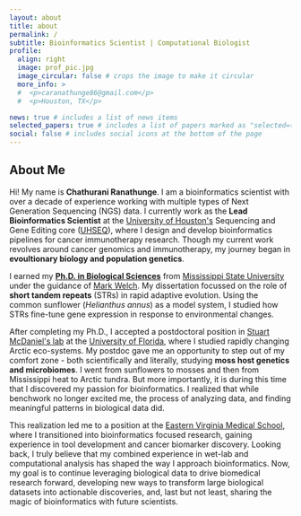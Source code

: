 ```yaml
---
layout: about
title: about
permalink: /
subtitle: Bioinformatics Scientist | Computational Biologist
profile:
  align: right
  image: prof_pic.jpg
  image_circular: false # crops the image to make it circular
  more_info: >
  #  <p>caranathunge86@gmail.com</p>
  #  <p>Houston, TX</p>

news: true # includes a list of news items
selected_papers: true # includes a list of papers marked as "selected={true}"
social: false # includes social icons at the bottom of the page
---
```


## About Me

Hi! My name is **Chathurani Ranathunge**.
I am a bioinformatics scientist with over a decade of experience working with multiple types of Next Generation Sequencing (NGS) data.
I currently work as the **Lead Bioinformatics Scientist** at the [University of Houston's](https://uh.edu/) Sequencing and Gene Editing core ([UHSEQ](https://uhseq.nsm.uh.edu/)), where I design and develop bioinformatics pipelines for cancer immunotherapy research.
Though my current work revolves around cancer genomics and immunotherapy, my journey began in **evoultionary biology and population genetics**.

I earned my [**Ph.D. in Biological Sciences**](https://www.biology.msstate.edu/) from [Mississippi State University](https://www.msstate.edu/) under the guidance of [Mark Welch](https://markwelchmsu.wordpress.com/welcome/).
My dissertation focussed on the role of **short tandem repeats** (STRs) in rapid adaptive evolution. Using the common sunflower (_Helianthus annus_) as a model system, I studied how STRs fine-tune gene expression in response to environmental changes.

After completing my Ph.D., I accepted a postdoctoral position in [Stuart McDaniel's lab](https://mcdaniellab.biology.ufl.edu/) at the [University of Florida](https://www.ufl.edu/), where I studied rapidly changing Arctic eco-systems.
My postdoc gave me an opportunity to step out of my comfort zone - both scientifically and literally, studying **moss host genetics and microbiomes**. I went from sunflowers to mosses and then from Mississippi heat to Arctic tundra.
But more importantly, it is during this time that I discovered my passion for bioinformatics. I realized that while benchwork no longer excited me, the process of analyzing data, and finding meaningful patterns in biological data did.

This realization led me to a position at the [Eastern Virginia Medical School](https://www.evms.edu/), where I transitioned into bioinformatics focused research, gaining experience in tool development and cancer biomarker discovery.
Looking back, I truly believe that my combined experience in wet-lab and computational analysis has shaped the way I approach bioinformatics.
Now, my goal is to continue leveraging biological data to drive biomedical research forward, developing new ways to transform large biological datasets into actionable discoveries, and, last but not least, sharing the magic of bioinformatics with future scientists.
